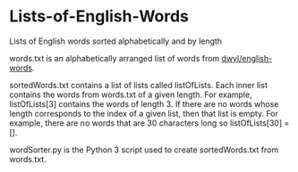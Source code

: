# Lists-of-English-Words
Lists of English words sorted alphabetically and by length

words.txt is an alphabetically arranged list of words from [dwyl/english-words](https://github.com/dwyl/english-words).

  sortedWords.txt contains a list of lists called listOfLists. Each inner list contains the words from words.txt of a given length. For example, listOfLists[3] contains the words of length 3. If there are no words whose length corresponds to the index of a given list, then that list is empty. For example, there are no words that are 30 characters long so listOfLists[30] = [].
  
  wordSorter.py is the Python 3 script used to create sortedWords.txt from words.txt.
